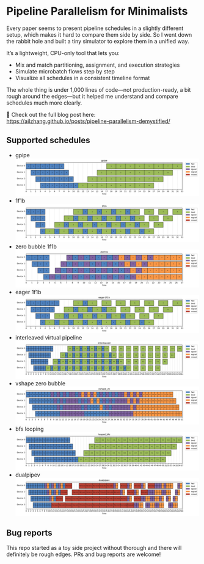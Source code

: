 # Pipeline Parallelism for Minimalists

Every paper seems to present pipeline schedules in a slightly different setup, which makes it hard to compare them side by side. So I went down the rabbit hole and built a tiny simulator to explore them in a unified way.

It’s a lightweight, CPU-only tool that lets you:

- Mix and match partitioning, assignment, and execution strategies
- Simulate microbatch flows step by step
- Visualize all schedules in a consistent timeline format

The whole thing is under 1,000 lines of code—not production-ready, a bit rough around the edges—but it helped me understand and compare schedules much more clearly.

📝 Check out the full blog post here:
https://ailzhang.github.io/posts/pipeline-parallelism-demystified/


## Supported schedules

- gpipe
![Gpipe schedule](./plots/gpipe.png)
- 1f1b
![1F1B schedule](./plots/1f1b.png)
- zero bubble 1f1b
![ZB1F1B schedule](./plots/zb1f1b.png)
- eager 1f1b
![Eager 1F1B schedule](./plots/eager1f1b.png)
- interleaved virtual pipeline
![Interleaved virtual pipeline schedule](./plots/interleaved.png)
- vshape zero bubble
![Vshape zb schedule](./plots/vshape_zb.png)
- bfs looping
![BFS looping schedule](./plots/looped_bfs.png)
- dualpipev
![Dualpipev schedule](./plots/dualpipev.png)

## Bug reports

This repo started as a toy side project without thorough and there will definitely be rough edges. PRs and bug reports are welcome! 
